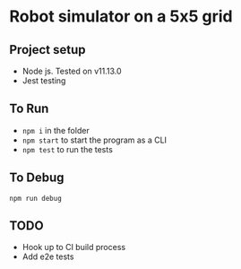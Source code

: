 # Robot simulator on a 5x5 grid

## Project setup
* Node js. Tested on v11.13.0
* Jest testing

## To Run
* `npm i` in the folder
* `npm start` to start the program as a CLI
* `npm test` to run the tests

## To Debug
`npm run debug`

## TODO
* Hook up to CI build process
* Add e2e tests


